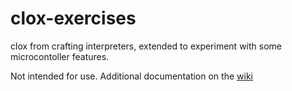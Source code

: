 # clox-exercises

clox from crafting interpreters, extended to experiment with some microcontoller features.

Not intended for use. Additional documentation on the [wiki][wiki]

[wiki]: https://github.com/jhmcaleely/clox-exercises/wiki
